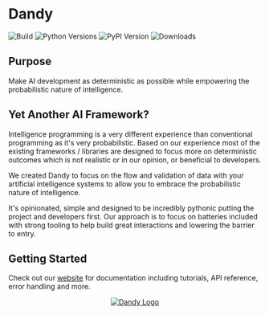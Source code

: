# Dandy

![Build](https://img.shields.io/github/actions/workflow/status/stratusadv/dandy/run_tests.yml)
![Python Versions](https://img.shields.io/pypi/pyversions/dandy)
![PyPI Version](https://img.shields.io/pypi/v/dandy)
![Downloads](https://img.shields.io/pypi/dm/dandy)

## Purpose

Make AI development as deterministic as possible while empowering the probabilistic nature of intelligence.

## Yet Another AI Framework?

Intelligence programming is a very different experience than conventional programming as it's very probabilistic.
Based on our experience most of the existing frameworks / libraries are designed to focus more on deterministic outcomes which is not realistic or in our opinion, or beneficial to developers. 

We created Dandy to focus on the flow and validation of data with your artificial intelligence systems to allow you to embrace the probabilistic nature of intelligence.

It's opinionated, simple and designed to be incredibly pythonic putting the project and developers first.
Our approach is to focus on batteries included with strong tooling to help build great interactions and lowering the barrier to entry.

## Getting Started

Check out our [website](https://dandysoftware.com) for documentation including tutorials, API reference, error handling and more.

<p align="center">
    <a href="https://dandysoftware.com">
        <img alt="Dandy Logo" src="https://dandysoftware.com/static/img/dandy_logo_512.png"/>
    </a>
</p>


